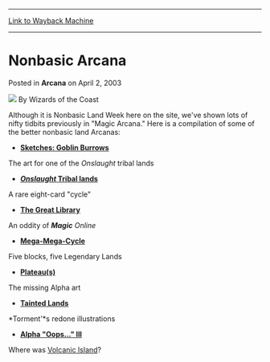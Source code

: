 
---
[Link to Wayback Machine](https://web.archive.org/web/20220707044720/https://magic.wizards.com/en/articles/archive/arcana/nonbasic-arcana-2003-04-02)

[_metadata_:author]:- "Wizards of the Coast"
[_metadata_:description]:- "Although it is Nonbasic Land Week here on the site, we've shown lots of nifty tidbits previously in `Magic Arcana.` Here is a compilation of some of the better nonbasic land Arcanas:Sketches: Goblin Burrows The art for one of the Onslaught tribal landsOnslaught Tribal lands A rare eight-card `cycle`The Great Library An oddity of Magic OnlineMega-Mega-Cycle Five blocks, five"
[_metadata_:generator]:- "Drupal 7 (http://drupal.org)"
[_metadata_:node]:- "605416"
[_metadata_:publish_date]:- "2003-04-02"
[_metadata_:source]:- "div-main-content"
[_metadata_:title]:- "Nonbasic Arcana"
[_metadata_:wayback_capture_timestamp]:- "2022-07-07 04:47:20"
[_metadata_:wayback_raw_url]:- "https://web.archive.org/web/20220707044720id_/https://magic.wizards.com/en/articles/archive/arcana/nonbasic-arcana-2003-04-02"
[_metadata_:wayback_url]:- "https://magic.wizards.com/en/articles/archive/arcana/nonbasic-arcana-2003-04-02"
---


Nonbasic Arcana
===============



 Posted in **Arcana**
 on April 2, 2003 






![](https://media.magic.wizards.com/styles/auth_small/public/images/person/wizards_author.jpg)
By Wizards of the Coast











Although it is Nonbasic Land Week here on the site, we've shown lots of nifty tidbits previously in "Magic Arcana." Here is a compilation of some of the better nonbasic land Arcanas:

- **[Sketches: Goblin Burrows](/en/articles/archive/sketches-goblin-burrows-2002-11-12)**

  
 The art for one of the *Onslaught* tribal lands  
  
- **[*Onslaught* Tribal lands](/en/articles/archive/tribal-lands-2002-10-02)**

  
 A rare eight-card "cycle"  
  
- **[The Great Library](/en/articles/archive/great-library-2002-07-16)**

  
 An oddity of ***Magic** Online*  
  
- **[Mega-Mega-Cycle](/en/articles/archive/moons-mirrodin-2003-09-11)**

  
 Five blocks, five Legendary Lands  
  
- **[Plateau(s)](http://archive.wizards.com/default.asp?x=mtgcom/arcana/35)**

  
 The missing Alpha art  
  
- **[Tainted Lands](/en/articles/archive/tainted-lands-2002-01-31)**

  
*Torment'*s redone illustrations  
  
- **[Alpha "Oops…" III](http://archive.wizards.com/default.asp?x=mtgcom/arcana/70)**

  
 Where was [Volcanic Island](https://gatherer.wizards.com/Pages/Card/Details.aspx?name=Volcanic+Island)?





